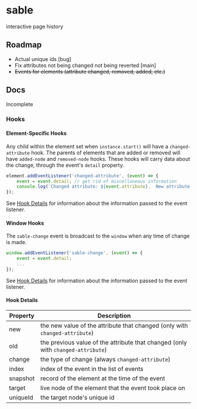 # sable
 interactive page history

## Roadmap

+ Actual unique ids [bug]
+ Fix attributes not being changed not being reverted [main]
+ ~~Events for elements (attribute changed, removed, added, etc.)~~

## Docs

Incomplete

### Hooks

#### Element-Specific Hooks

Any child within the element set when `instance.start()` will have a `changed-attribute` hook.  The parents of elements that are added or removed will have `added-node` and `removed-node` hooks.  These hooks will carry data about the change, through the event's `detail` property.

```javascript
element.addEventListener('changed-attribute', (event) => {
    event = event.detail; // get rid of miscellaneous information
    console.log(`Changed attribute: ${event.attribute}.  New attribute value: ${event.new}.  Old attribute value: ${event.old}.`);
});
```

See [Hook Details](#hook-details) for information about the information passed to the event listener.

#### Window Hooks

The `sable-change` event is broadcast to the `window` when any time of change is made.

```javascript
window.addEventListener('sable-change', (event) => {
    event = event.detail;
    ...
});
```

See [Hook Details](#hook-details) for information about the information passed to the event listener.

#### Hook Details

| Property | Description |
| -------- | ----------- |
| new | the new value of the attribute that changed (only with `changed-attribute`) |
| old | the previous value of the attribute that changed (only with `changed-attribute`) |
| change | the type of change (always `changed-attribute`) |
| index | index of the event in the list of events |
| snapshot | record of the element at the time of the event |
| target | live node of the element that the event took place on |
| uniqueId | the target node's unique id |
